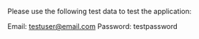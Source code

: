 Please use the following test data to test the application:

Email: testuser@email.com
Password: testpassword